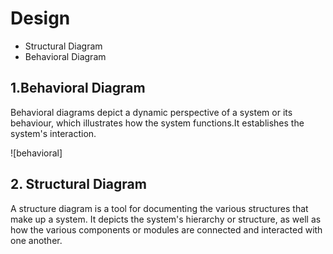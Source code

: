 # Design

* Structural Diagram
* Behavioral Diagram

## 1.Behavioral Diagram

Behavioral diagrams depict a dynamic perspective of a system or its behaviour, which illustrates how the system functions.It establishes the system's interaction.

![behavioral]

## 2. Structural Diagram

A structure diagram is a tool for documenting the various structures that make up a system. It depicts the system's hierarchy or structure, as well as how the various components or modules are connected and interacted with one another.

